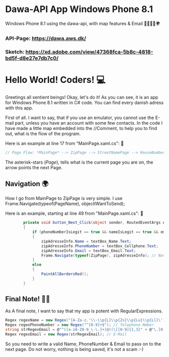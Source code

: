 # Dawa-API App Windows Phone 8.1
Windows Phone 8.1 using the dawa-api, with map features &amp; Email 📧📜📲📄🌍

### API-Page: https://dawa.aws.dk/

### Sketch: https://xd.adobe.com/view/47368fca-5b8c-4818-bd5f-d8e27e7db7c0/

# Hello World! Coders! 💻

Greetings all sentient beings! Okay, let's do it! As you can see, it is an app for Windows Phone 8.1 written in C# code.
You can find every danish adress with this app. 

First of all. 
I want to say, that if you use an emulator, you cannot use the E-mail part, unless you have an account with some few contacts.
In the code I have made a little map embedded into the //Comment, to help you to find out, what is the flow of the program.


Here is an example at line 17 from "MainPage.xaml.cs": 👀
```csharp
// Page Flow: *MainPage* --> ZipPage --> StreetNamePage --> HouseNumberingPage --> MapPage
```
The asterisk-stars (*Page*), tells what is the current page you are on, the arrow points the next Page.


## Navigation  🌍

How I go from MainPage to ZipPage is very simple. I use Frame.Navigate(typeof(PageName), objectIWantToSend);


Here is an example, starting at line 49 from "MainPage.xaml.cs": 👀
```csharp
        private void button_Next_Click(object sender, RoutedEventArgs e)
        {
            if (phoneNumberIsLegit == true && nameIsLegit == true && emailIsLegit == true)
            {
                zipAdresseInfo.Name = textBox_Name.Text;
                zipAdresseInfo.PhoneNumber = textBox_Cellphone.Text;
                zipAdresseInfo.Email = textBox_Email.Text;
                Frame.Navigate(typeof(ZipPage), zipAdresseInfo); // Navigate to the next page.
            }
            else
            {
                PaintAllBordersRed();
            }
        }
```
## Final Note! 📜📌

As A final note, I want to say that my app is potent with RegularExpressions.
```csharp
Regex regexName = new Regex("[A-Za-z.'\\-\\p{L}\\p{Zs}\\p{Lu}\\p{Ll}\']+$"); // Name
Regex regexPhoneNumber = new Regex("^[0-9]+$"); // Telephone Nmber
string strRegexEmail = @"^([a-zA-Z0-9_\-\.]+)@((\[[0-9]{1,3}" + @"\.[0-9]{1,3}\.[0-9]{1,3}\.)|(([a-zA-Z0-9\-]+\" + @".)+))([a-zA-Z]{2,4}|[0-9]{1,3})(\]?)$";
Regex regexEmail = new Regex(strRegexEmail); // E-Mail
```
So you need to write a valid Name, PhoneNumber & Email to pass on to the next page.
Do not worry, nothing is being saved, it's not a scam :-)
